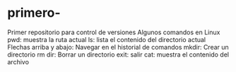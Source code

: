 # primero-
Primer repositorio para control de versiones 
Algunos comandos en Linux 
pwd: muestra la ruta actual
ls: lista el contenido del directorio actual
Flechas arriba y abajo: Navegar en el historial de comandos 
mkdir: Crear un directorio
rm dir: Borrar un directorio
exit: salir 
cat: muestra el contenido del archivo
